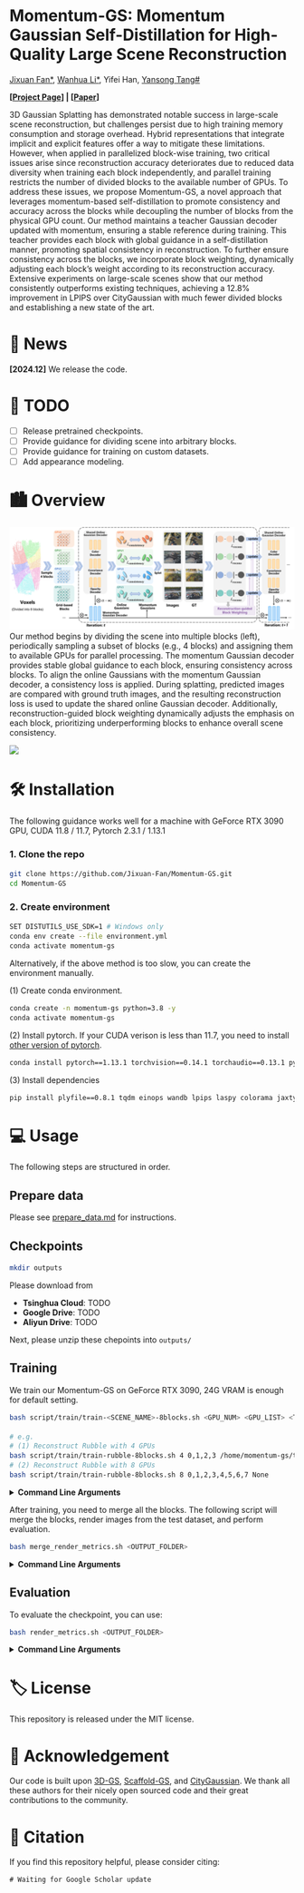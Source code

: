# Momentum-GS: Momentum Gaussian Self-Distillation for High-Quality Large Scene Reconstruction

[Jixuan Fan*](https://jixuan-fan.github.io/), [Wanhua Li*](https://li-wanhua.github.io/), Yifei Han, [Yansong Tang#](https://andytang15.github.io/)

**[[Project Page](https://github.com/Jixuan-Fan/Momentum-GS_Page)] | [[Paper]()]**

3D Gaussian Splatting has demonstrated notable success in large-scale scene reconstruction, but challenges persist due to high training memory consumption and storage overhead.
Hybrid representations that integrate implicit and explicit features offer a way to mitigate these limitations.
However, when applied in parallelized block-wise training, two critical issues arise since reconstruction accuracy deteriorates due to reduced data diversity when training each block independently, and parallel training restricts the number of divided blocks to the available number of GPUs.
To address these issues, we propose Momentum-GS, a novel approach that leverages momentum-based self-distillation to promote consistency and accuracy across the blocks while decoupling the number of blocks from the physical GPU count.
Our method maintains a teacher Gaussian decoder updated with momentum, ensuring a stable reference during training. This teacher provides each block with global guidance in a self-distillation manner, promoting spatial consistency in reconstruction.
To further ensure consistency across the blocks, we incorporate block weighting, dynamically adjusting each block’s weight according to its reconstruction accuracy.
Extensive experiments on large-scale scenes show that our method consistently outperforms existing techniques, achieving a 12.8\% improvement in LPIPS over CityGaussian with much fewer divided blocks and establishing a new state of the art.

# 📰 News
**[2024.12]** We release the code.

# 📝 TODO
- [ ] Release pretrained checkpoints.
- [ ] Provide guidance for dividing scene into arbitrary blocks.
- [ ] Provide guidance for training on custom datasets.
- [ ] Add appearance modeling.

# 🏙️ Overview
![](docs/pipeline_final.png)
Our method begins by dividing the scene into multiple blocks (left), periodically sampling a subset of blocks (e.g., 4 blocks) and assigning them to available GPUs for parallel processing. The momentum Gaussian decoder provides stable global guidance to each block, ensuring consistency across blocks. To align the online Gaussians with the momentum Gaussian decoder, a consistency loss is applied. During splatting, predicted images are compared with ground truth images, and the resulting reconstruction loss is used to update the shared online Gaussian decoder. Additionally, reconstruction-guided block weighting dynamically adjusts the emphasis on each block, prioritizing underperforming blocks to enhance overall scene consistency.

![](docs/comparison.png)


# 🛠️ Installation

The following guidance works well for a machine with GeForce RTX 3090 GPU, CUDA 11.8 / 11.7, Pytorch 2.3.1 / 1.13.1 

### 1. Clone the repo

```bash
git clone https://github.com/Jixuan-Fan/Momentum-GS.git
cd Momentum-GS
```

### 2. Create environment
```bash
SET DISTUTILS_USE_SDK=1 # Windows only
conda env create --file environment.yml
conda activate momentum-gs
```
Alternatively, if the above method is too slow, you can create the environment manually.

(1) Create conda environment. 
```bash
conda create -n momentum-gs python=3.8 -y
conda activate momentum-gs
```
(2) Install pytorch. If your CUDA verison is less than 11.7, you need to install [other version of pytorch](https://pytorch.org/get-started/previous-versions/).  
```bash
conda install pytorch==1.13.1 torchvision==0.14.1 torchaudio==0.13.1 pytorch-cuda=11.7 -c pytorch -c nvidia -y
```

(3) Install dependencies
```bash
pip install plyfile==0.8.1 tqdm einops wandb lpips laspy colorama jaxtyping opencv-python matplotlib ipykernel torch_scatter submodules/diff-gaussian-rasterization submodules/simple-knn
```


# 💻 Usage

The following steps are structured in order.

## Prepare data

Please see [prepare_data.md](docs/prepare_data.md) for instructions. 

 
## Checkpoints

```bash
mkdir outputs
```

Please download from

+ **Tsinghua Cloud**: TODO
+ **Google Drive**: TODO
+ **Aliyun Drive**: TODO


Next, please unzip these chepoints into `outputs/`



## Training
We train our Momentum-GS on GeForce RTX 3090, 24G VRAM is enough for default setting.

```bash
bash script/train/train-<SCENE_NAME>-8blocks.sh <GPU_NUM> <GPU_LIST> <TMP_DIR>

# e.g.
# (1) Reconstruct Rubble with 4 GPUs
bash script/train/train-rubble-8blocks.sh 4 0,1,2,3 /home/momentum-gs/tmp
# (2) Reconstruct Rubble with 8 GPUs
bash script/train/train-rubble-8blocks.sh 8 0,1,2,3,4,5,6,7 None
```
<details>
<summary><span style="font-weight: bold;">Command Line Arguments</span></summary>

  #### \<SCENE_NAME\>
  Support `building`, `rubble`, `residence`, `sciart`, and `matrixcity`.


  #### \<GPU_NUM\>
  The number of GPUs (e.g., `4`). Note that the default number of divided blocks is `8`, and the number of blocks must be divisible by `GPU_NUM`. Therefore, in the default setting, `GPU_NUM` must be one of the following values: `[1, 2, 4, 8]`.


  #### \<GPU_LIST\>
  ID(s) of the used GPUs (e.g., `0,1,2,3` for `GPU_NUM=4`).


  #### \<TMP_DIR\>
  If `GPU_NUM == BLOCK_NUM`, you can set this as `None`. If `GPU_NUM < BLOCK_NUM`, please specify a temporary folder (e.g., `/home/momentum-gs/tmp`).

  Each GPU will only reconstruct one block simultaneously, while the other blocks must be temporarily stored on the disk. **Note**: It is essential to choose a solid-state drive (SSD) with fast read and write speeds (> 1GB/s), HDD are strongly discouraged. 
  
  As for why the blocks are moved to disk instead of memory, we found that transferring them to memory causes unknown issues that result in a decline in reconstruction quality. Despite our best efforts and numerous attempts with various methods, we could not resolve the problem. If you have a solution, please let me know! 
</details>


After training, you need to merge all the blocks. The following script will merge the blocks, render images from the test dataset, and perform evaluation.
```bash
bash merge_render_metrics.sh <OUTPUT_FOLDER>
```
<details>
<summary><span style="font-weight: bold;">Command Line Arguments</span></summary>

  #### \<OUTPUT_FOLDER\>
  Path where the trained model should be stored (```output/<dataset>/<scene>/train/<exp_name>/<time>``` by default).
</details>



## Evaluation
To evaluate the checkpoint, you can use:
```bash
bash render_metrics.sh <OUTPUT_FOLDER>
```
<details>
<summary><span style="font-weight: bold;">Command Line Arguments</span></summary>

  #### \<OUTPUT_FOLDER\>
  Path where the trained model should be stored (```output/<dataset>/<scene>/...``` by default).
</details>


# 🏷️ License
This repository is released under the MIT license.

# 🙏 Acknowledgement

Our code is built upon [3D-GS](https://github.com/graphdeco-inria/gaussian-splatting),  [Scaffold-GS](https://github.com/city-super/Scaffold-GS), and [CityGaussian](https://github.com/DekuLiuTesla/CityGaussian). We thank all these authors for their nicely open sourced code and their great contributions to the community.

# 🥰 Citation
If you find this repository helpful, please consider citing:

```
# Waiting for Google Scholar update
```